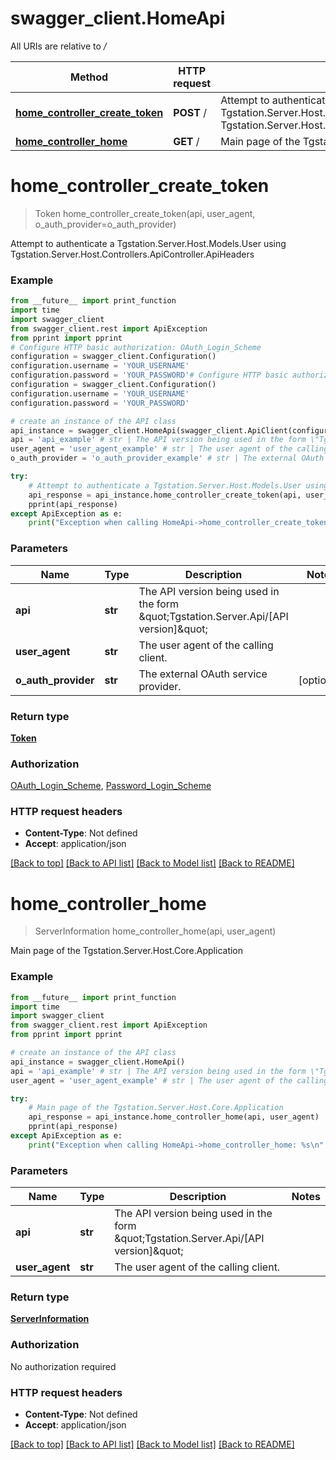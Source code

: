 # swagger_client.HomeApi

All URIs are relative to */*

Method | HTTP request | Description
------------- | ------------- | -------------
[**home_controller_create_token**](HomeApi.md#home_controller_create_token) | **POST** / | Attempt to authenticate a Tgstation.Server.Host.Models.User using Tgstation.Server.Host.Controllers.ApiController.ApiHeaders
[**home_controller_home**](HomeApi.md#home_controller_home) | **GET** / | Main page of the Tgstation.Server.Host.Core.Application

# **home_controller_create_token**
> Token home_controller_create_token(api, user_agent, o_auth_provider=o_auth_provider)

Attempt to authenticate a Tgstation.Server.Host.Models.User using Tgstation.Server.Host.Controllers.ApiController.ApiHeaders

### Example
```python
from __future__ import print_function
import time
import swagger_client
from swagger_client.rest import ApiException
from pprint import pprint
# Configure HTTP basic authorization: OAuth_Login_Scheme
configuration = swagger_client.Configuration()
configuration.username = 'YOUR_USERNAME'
configuration.password = 'YOUR_PASSWORD'# Configure HTTP basic authorization: Password_Login_Scheme
configuration = swagger_client.Configuration()
configuration.username = 'YOUR_USERNAME'
configuration.password = 'YOUR_PASSWORD'

# create an instance of the API class
api_instance = swagger_client.HomeApi(swagger_client.ApiClient(configuration))
api = 'api_example' # str | The API version being used in the form \"Tgstation.Server.Api/[API version]\"
user_agent = 'user_agent_example' # str | The user agent of the calling client.
o_auth_provider = 'o_auth_provider_example' # str | The external OAuth service provider. (optional)

try:
    # Attempt to authenticate a Tgstation.Server.Host.Models.User using Tgstation.Server.Host.Controllers.ApiController.ApiHeaders
    api_response = api_instance.home_controller_create_token(api, user_agent, o_auth_provider=o_auth_provider)
    pprint(api_response)
except ApiException as e:
    print("Exception when calling HomeApi->home_controller_create_token: %s\n" % e)
```

### Parameters

Name | Type | Description  | Notes
------------- | ------------- | ------------- | -------------
 **api** | **str**| The API version being used in the form \&quot;Tgstation.Server.Api/[API version]\&quot; | 
 **user_agent** | **str**| The user agent of the calling client. | 
 **o_auth_provider** | **str**| The external OAuth service provider. | [optional] 

### Return type

[**Token**](Token.md)

### Authorization

[OAuth_Login_Scheme](../README.md#OAuth_Login_Scheme), [Password_Login_Scheme](../README.md#Password_Login_Scheme)

### HTTP request headers

 - **Content-Type**: Not defined
 - **Accept**: application/json

[[Back to top]](#) [[Back to API list]](../README.md#documentation-for-api-endpoints) [[Back to Model list]](../README.md#documentation-for-models) [[Back to README]](../README.md)

# **home_controller_home**
> ServerInformation home_controller_home(api, user_agent)

Main page of the Tgstation.Server.Host.Core.Application

### Example
```python
from __future__ import print_function
import time
import swagger_client
from swagger_client.rest import ApiException
from pprint import pprint

# create an instance of the API class
api_instance = swagger_client.HomeApi()
api = 'api_example' # str | The API version being used in the form \"Tgstation.Server.Api/[API version]\"
user_agent = 'user_agent_example' # str | The user agent of the calling client.

try:
    # Main page of the Tgstation.Server.Host.Core.Application
    api_response = api_instance.home_controller_home(api, user_agent)
    pprint(api_response)
except ApiException as e:
    print("Exception when calling HomeApi->home_controller_home: %s\n" % e)
```

### Parameters

Name | Type | Description  | Notes
------------- | ------------- | ------------- | -------------
 **api** | **str**| The API version being used in the form \&quot;Tgstation.Server.Api/[API version]\&quot; | 
 **user_agent** | **str**| The user agent of the calling client. | 

### Return type

[**ServerInformation**](ServerInformation.md)

### Authorization

No authorization required

### HTTP request headers

 - **Content-Type**: Not defined
 - **Accept**: application/json

[[Back to top]](#) [[Back to API list]](../README.md#documentation-for-api-endpoints) [[Back to Model list]](../README.md#documentation-for-models) [[Back to README]](../README.md)

